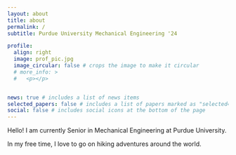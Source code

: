 ```yaml
---
layout: about
title: about
permalink: /
subtitle: Purdue University Mechanical Engineering '24

profile:
  align: right
  image: prof_pic.jpg
  image_circular: false # crops the image to make it circular
  # more_info: >
  #   <p></p>


news: true # includes a list of news items
selected_papers: false # includes a list of papers marked as "selected={true}"
social: false # includes social icons at the bottom of the page
---
```


Hello! I am currently Senior in Mechanical Engineering at Purdue University. 

In my free time, I love to go on hiking adventures around the world. 